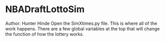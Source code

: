 # NBADraftLottoSim
Author: Hunter Hinde
Open the SimXtimes.py file. This is where all of the work happens. There are a few global variables at the top that will change the function of how the lottery works.
